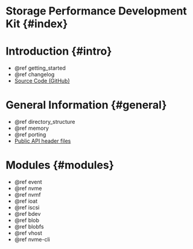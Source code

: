 # Storage Performance Development Kit {#index}

# Introduction {#intro}
- @ref getting_started
- @ref changelog
- [Source Code (GitHub)](https://github.com/spdk/spdk/)

# General Information {#general}

 - @ref directory_structure
 - @ref memory
 - @ref porting
 - [Public API header files](files.html)

# Modules {#modules}

- @ref event
- @ref nvme
- @ref nvmf
- @ref ioat
- @ref iscsi
- @ref bdev
- @ref blob
- @ref blobfs
- @ref vhost
- @ref nvme-cli
